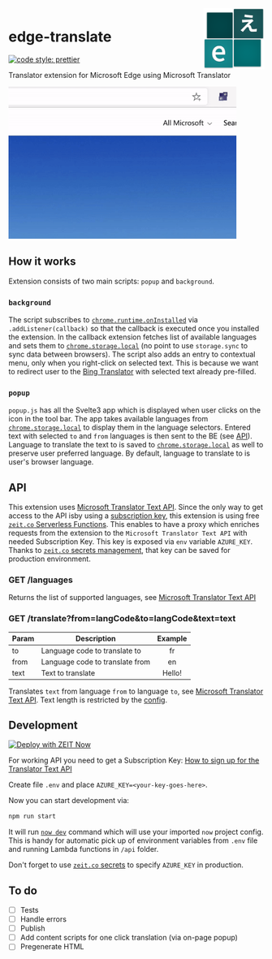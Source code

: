 <img src="build/static/icon.svg" height="120px" align="right"/>

# edge-translate

[![code style: prettier](https://img.shields.io/badge/code_style-prettier-ff69b4.svg)](https://github.com/prettier/prettier)

Translator extension for Microsoft Edge using Microsoft Translator

<img src="build/static/demo.gif" height="300px" />

## How it works

Extension consists of two main scripts: `popup` and `background`.

### `background`

The script subscribes to [`chrome.runtime.onInstalled`](https://developer.chrome.com/extensions/runtime#event-onInstalled) via `.addListener(callback)` so that the callback is executed once you installed the extension. In the callback extension fetches list of available languages and sets them to [`chrome.storage.local`](https://developer.chrome.com/apps/storage) (no point to use `storage.sync` to sync data between browsers).
The script also adds an entry to contextual menu, only when you right-click on selected text. This is because we want to redirect user to the [Bing Translator](https://www.bing.com/translator) with selected text already pre-filled.

### `popup`

`popup.js` has all the Svelte3 app which is displayed when user clicks on the icon in the tool bar. The app takes available languages from [`chrome.storage.local`](https://developer.chrome.com/apps/storage) to display them in the language selectors. Entered text with selected `to` and `from` languages is then sent to the BE (see [API](#API)).
Language to translate the text to is saved to [`chrome.storage.local`](https://developer.chrome.com/apps/storage) as well to preserve user preferred language. By default, language to translate to is user's browser language.

## API

This extension uses [Microsoft Translator Text API](https://docs.microsoft.com/en-us/azure/cognitive-services/translator/). Since the only way to get access to the API isby using a [subscription key](https://docs.microsoft.com/en-us/azure/cognitive-services/authentication), this extension is using free [`zeit.co` Serverless Functions](https://zeit.co/docs/v2/serverless-functions/introduction). This enables to have a proxy which enriches requests from the extension to the `Microsoft Translator Text API` with needed Subscription Key. This key is exposed via `env` variable `AZURE_KEY`. Thanks to [`zeit.co` secrets management](https://zeit.co/docs/v2/serverless-functions/env-and-secrets#), that key can be saved for production environment.

### GET /languages

Returns the list of supported languages, see [Microsoft Translator Text API](https://docs.microsoft.com/en-us/azure/cognitive-services/translator/reference/v3-0-languages)

### GET /translate?from=langCode&to=langCode&text=text

| Param | Description                     | Example |
| ----- | ------------------------------- | :-----: |
| to    | Language code to translate to   |   fr    |
| from  | Language code to translate from |   en    |
| text  | Text to translate               | Hello!  |

Translates `text` from language `from` to language `to`, see [Microsoft Translator Text API](https://docs.microsoft.com/en-us/azure/cognitive-services/translator/reference/v3-0-translate). Text length is restricted by the [config](https://github.com/LexSwed/edge-translate/blob/master/config/consts.js).

## Development

[![Deploy with ZEIT Now](https://zeit.co/button)](https://zeit.co/import/project?template=https://github.com/LexSwed/edge-translate)

For working API you need to get a Subscription Key: [How to sign up for the Translator Text API](https://docs.microsoft.com/en-us/azure/cognitive-services/translator/translator-text-how-to-signup)

Create file `.env` and place `AZURE_KEY=<your-key-goes-here>`.

Now you can start development via:

```bash
npm run start
```

It will run [`now dev`](https://zeit.co/docs/now-cli#commands/dev) command which will use your imported `now` project config. This is handy for automatic pick up of environment variables from `.env` file and running Lambda functions in `/api` folder.

Don't forget to use [`zeit.co` secrets](https://zeit.co/docs/v2/serverless-functions/env-and-secrets#) to specify `AZURE_KEY` in production.

## To do

- [ ] Tests
- [ ] Handle errors
- [ ] Publish
- [ ] Add content scripts for one click translation (via on-page popup)
- [ ] Pregenerate HTML
